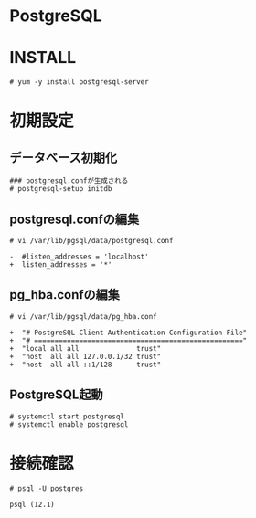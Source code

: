 # PostgreSQL
# INSTALL
```
# yum -y install postgresql-server
```
# 初期設定
## データベース初期化
```
### postgresql.confが生成される
# postgresql-setup initdb
```
## postgresql.confの編集
```
# vi /var/lib/pgsql/data/postgresql.conf
```
```
-  #listen_addresses = 'localhost'
+  listen_addresses = '*'
```
## pg_hba.confの編集
```
# vi /var/lib/pgsql/data/pg_hba.conf
```
```
+  "# PostgreSQL Client Authentication Configuration File"
+  "# ==================================================="
+  "local all all              trust"
+  "host  all all 127.0.0.1/32 trust"
+  "host  all all ::1/128      trust"
```
## PostgreSQL起動
```
# systemctl start postgresql
# systemctl enable postgresql
```
# 接続確認
```
# psql -U postgres
```
```
psql (12.1)
```